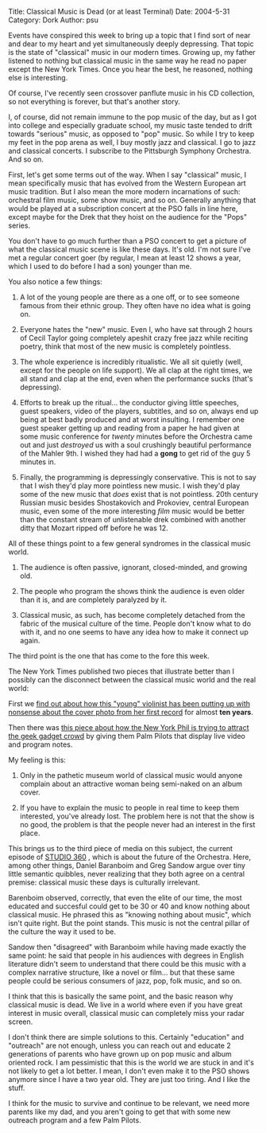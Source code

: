 Title: Classical Music is Dead (or at least Terminal)
Date: 2004-5-31
Category: Dork
Author: psu

<p>Events have conspired this week to bring up a topic that I find sort of near and dear to my heart and yet simultaneously deeply depressing. That topic is the state of "classical" music in our modern times. Growing up, my father listened to nothing but classical music in the same way he read no paper except the New York Times. Once you hear the best, he reasoned, nothing else is interesting.</p>

<a name="more"></a>
<p>Of course, I've recently seen crossover panflute music in his CD collection, so not everything is forever, but that's another story.</p>

<p>I, of course, did not remain immune to the pop music of the day, but as I got into college and especially graduate school, my music taste tended to drift towards "serious" music, as opposed to "pop" music. So while  I try to keep my feet in the pop arena as well, I buy mostly jazz and classical. I go to jazz and classical concerts. I subscribe to the Pittsburgh Symphony Orchestra. And so on.</p>

<p>First, let's get some terms out of the way. When I say "classical" music, I mean specifically music that has evolved from the Western European art music tradition. But I also mean the more modern incarnations of such: orchestral film music, some show music, and so on. Generally anything that would be played at a subscription concert at the PSO falls in line here, except maybe for the Drek that they hoist on the audience for the "Pops" series.</p>

<p>You don't have to go much further than a PSO concert to get a picture of what the classical music scene is like these days. It's old. I'm not sure I've met a regular concert goer (by regular, I mean at least 12 shows a year, which I used to do before I had a son) younger than me.</p>

<p>You also notice a few things:</p>

1. A lot of the young people are there as a one off, or to see someone famous from their ethnic group. They often have no idea what is going on.

2. Everyone hates the "new" music. Even I, who have sat through 2 hours of Cecil Taylor going completely apeshit crazy free jazz while reciting poetry, think that most of the new music is completely pointless.

3. The whole experience is incredibly ritualistic. We all sit quietly (well, except for the people on life support). We all clap at the right times, we all stand and clap at the end, even when the performance sucks (that's depressing).

4. Efforts to break up the ritual... the conductor giving little speeches, guest speakers, video of the players, subtitles, and so on, always end up being at best badly produced and at worst insulting. I remember one guest speaker getting up and reading from a paper he had given at some music conference for <em>twenty</em> minutes before the Orchestra came out and just <em>destroyed</em> us with a soul crushingly beautiful performance of the Mahler 9th. I wished they had had a <strong>gong</strong> to get rid of the guy 5 minutes in.

5. Finally, the programming is depressingly conservative. This is not to say that I wish they'd play more pointless new music. I wish they'd play some of the new music that <em>does</em> exist that is not pointless. 20th century Russian music besides Shostakovich and Prokoviev, central European music, even some of the more interesting <em>film</em> music would be better than the constant stream of unlistenable drek combined with another ditty that Mozart ripped off before he was 12.

<p>All of these things point to a few general syndromes in the classical music world.</p>

1. The audience is often passive, ignorant, closed-minded, and growing old.

2. The people who program the shows think the audience is even older than it is, and are completely paralyzed by it.

3. Classical music, as such, has become completely detached from the fabric of the musical culture of the time. People don't know what to do with it, and no one seems to have any idea how to make it connect up again.

<p>The third point is the one that has come to the fore this week.</p>

<p>The New York Times published two pieces that illustrate better than I possibly can the disconnect between the classical music world and the real world:</p>

<p>First we <a href="http://nytimes.com/2004/05/27/arts/music/27BABE.html?8hpib=&#38;pagewanted=all&#38;position=">find out about how this "young" violinist has been putting up with nonsense about the cover photo from her first record</a> for almost <strong>ten years</strong>.</p>

<p>Then there was <a href="http://nytimes.com/2004/05/29/arts/music/29FISH.html">this piece about how the New York Phil is trying to attract the geek gadget crowd</a>  by giving them Palm Pilots that display live video and program notes.</p>

<p>My feeling is this:</p>

1. Only in the pathetic museum world of classical music would anyone complain about an attractive woman being semi-naked on an album cover.

2. If you have to explain the music to people in real time to keep them interested, you've already lost. The problem here is not that the show is no good, the problem is that the people never had an interest in the first place.

<p>This brings us to the third piece of media on this subject, the current episode of <a href="http://www.wnyc.org/studio360/show.html">STUDIO 360</a> , which is about the future of the Orchestra. Here, among other things, Daniel Baranboim and Greg Sandow argue over tiny little semantic quibbles, never realizing that they both agree on a central premise: classical music these days is culturally irrelevant.</p>

<p>Barenboim observed, correctly, that even the elite of our time, the most educated and succesful could get to be 30 or 40 and know nothing about classical music. He phrased this as "knowing nothing about music", which isn't quite right. But the point stands. This music is not the central pillar of the culture the way it used to be.</p>

<p>Sandow then "disagreed" with Baranboim while having made exactly the same point: he said that people in his audiences with degrees in English literature didn't seem to understand that there could be this music with a complex narrative structure, like a novel or film... but that these same people could be serious consumers of jazz, pop, folk music, and so on.</p>

<p>I think that this is basically the same point, and the basic reason why classical music is dead. We live in a world where even if you have great interest in music overall, classical music can completely miss your radar screen.</p>

<p>I don't think there are simple solutions to this. Certainly "education" and "outreach" are not enough, unless you can reach out and educate 2 generations of parents who have grown up on pop music and album oriented rock. I am pessimistic that this is the world we are stuck in and it's not likely to get a lot better. I mean, I don't even make it to the PSO shows anymore since I have a two year old. They are just too tiring. And I like the stuff.</p>

<p>I think for the music to survive and continue to be relevant, we need more parents like my dad, and you aren't going to get that with some new outreach program and a few Palm Pilots.</p>
